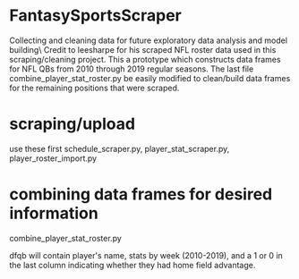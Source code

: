 # FantasySportsScraper
Collecting and cleaning data for future exploratory data analysis and model building\\
Credit to leesharpe for his scraped NFL roster data used in this scraping/cleaning project.
This a prototype which constructs data frames for NFL QBs from 2010 through 2019 regular seasons.
The last file combine_player_stat_roster.py be easily modified to clean/build data frames for the remaining positions that were scraped.

scraping/upload
=============================
use these first 
schedule_scraper.py,
player_stat_scraper.py,
player_roster_import.py

combining data frames for desired information
=============================
combine_player_stat_roster.py

dfqb will contain player's name, stats by week (2010-2019), and a 1 or 0 in the last column indicating whether they had home field advantage.
